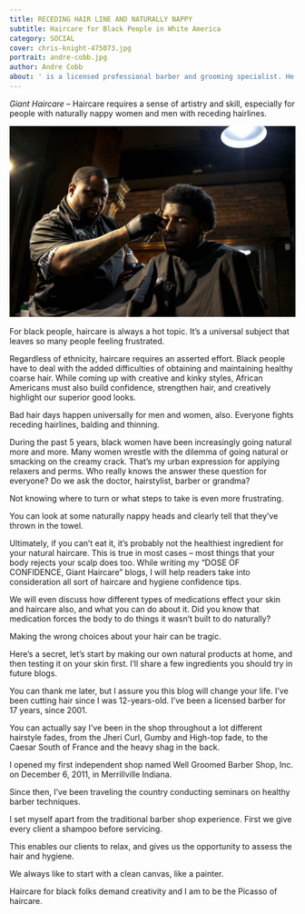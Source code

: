 ```yaml
---
title: RECEDING HAIR LINE AND NATURALLY NAPPY
subtitle: Haircare for Black People in White America
category: SOCIAL
cover: chris-knight-475073.jpg
portrait: andre-cobb.jpg
author: Andre Cobb
about: ' is a licensed professional barber and grooming specialist. He earned his credentials from Moler Barber & Beauty college in 2003. With 15 years experience, he travels nationally providing grooming tips and product lines as a shop owner. He aims to change mindsets from the inside out.'
---
```


*Giant Haircare* – Haircare requires a sense of artistry and skill, especially for people with naturally nappy women and men with receding hairlines.

![unsplash.com](./chris-knight-475073.jpg)

For black people, haircare is always a hot topic. It’s a universal subject that leaves so many people feeling frustrated. 

Regardless of ethnicity, haircare requires an asserted effort. Black people have to deal with the added difficulties of obtaining and maintaining healthy coarse hair. While coming up with creative and kinky styles, African Americans must also build confidence, strengthen hair, and creatively highlight our superior good looks. 

Bad hair days happen universally for men and women, also. Everyone fights receding hairlines, balding and thinning.

During the past 5 years, black women have been increasingly going natural more and more.  Many women wrestle with the dilemma of going natural or smacking on the creamy crack. That’s my urban expression for applying relaxers and perms. Who really knows the answer these question for everyone? Do we ask the doctor, hairstylist, barber or grandma? 

Not knowing where to turn or what steps to take is even more frustrating. 

You can look at some naturally nappy heads and clearly tell that they’ve thrown in the towel. 

Ultimately, if you can’t eat it, it’s probably not the healthiest ingredient for your natural haircare. This is true in most cases – most things that your body rejects your scalp does too. While writing my “DOSE OF CONFIDENCE, Giant Haircare” blogs, I will help readers take into consideration all sort of haircare and hygiene confidence tips. 

We will even discuss how different types of medications effect your skin and haircare also, and what you can do about it. Did you know that medication forces the body to do things it wasn’t built to do naturally? 

Making the wrong choices about your hair can be tragic.

Here’s a secret, let’s start by making our own natural products at home, and then testing it on your skin first. I’ll share a few ingredients you should try in future blogs. 

You can thank me later, but I assure you this blog will change your life. I’ve been cutting hair since I was 12-years-old. I’ve been a licensed barber for 17 years, since 2001.

You can actually say I’ve been in the shop throughout a lot different hairstyle fades, from the Jheri Curl, Gumby and High-top fade, to the Caesar South of France and the heavy shag in the back.

I opened my first independent shop named Well Groomed Barber Shop, Inc. on December 6, 2011, in Merrillville Indiana. 

Since then, I’ve been traveling the country conducting seminars on healthy barber techniques. 

I set myself apart from the traditional barber shop experience. First we give every client a shampoo before servicing. 

This enables our clients to relax, and gives us the opportunity to assess the hair and hygiene. 

We always like to start with a clean canvas, like a painter. 

Haircare for black folks demand creativity and I am to be the Picasso of haircare. 
